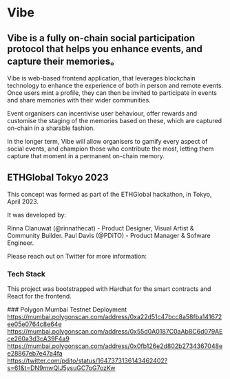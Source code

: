 # Vibe

## Vibe is a fully on-chain social participation protocol that helps you enhance events, and capture their memories。

Vibe is web-based frontend application, that leverages blockchain technology to enhance the experience of both in person and remote events. Once users mint a profile, they can then be invited to participate in events and share memories with their wider communities.

Event organisers can incentivise user behaviour, offer rewards and customise the staging of the memories based on these, which are captured on-chain in a sharable fashion.

In the longer term, Vibe will allow organisers to gamify every aspect of social events, and champion those who contribute the most, letting them capture that moment in a permanent on-chain memory.

## ETHGlobal Tokyo 2023

This concept was formed as part of the ETHGlobal hackathon, in Tokyo, April 2023.

It was developed by:

Rinna Clanuwat (@rinnathecat) - Product Designer, Visual Artist & Community Builder.
Paul Davis (@PDiTO) - Product Manager & Sofware Engineer.

Please reach out on Twitter for more information:

### Tech Stack

This project was bootstrapped with Hardhat for the smart contracts and React for the frontend.

### Polygon Mumbai Testnet Deployment
https://mumbai.polygonscan.com/address/0xa22d51c47bcc8a58fba141672ee05e0764c8e64e
https://mumbai.polygonscan.com/address/0x55d0A0187C0aAb8C6d079AEce260a3d3cA39F4a9
https://mumbai.polygonscan.com/address/0x0fb126e2d802b2734367048ee28867eb7e47a4fa
https://twitter.com/pdito/status/1647373136143462402?s=61&t=DN9mwQIJ5ysuGC7oG7ozKw
